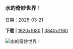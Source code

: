 ### 水的奇妙世界！

日期：2025-03-21

**下载**  |  [1920x1080](https://cn.bing.com/th?id=OHR.CenoteLilies_ZH-CN5915682591_1920x1080.jpg)  |  [3840x2160](https://cn.bing.com/th?id=OHR.CenoteLilies_ZH-CN5915682591_UHD.jpg)

![水的奇妙世界！](https://cn.bing.com/th?id=OHR.CenoteLilies_ZH-CN5915682591_1920x1080.jpg "尼特哈天然井水面上的睡莲，图卢姆，墨西哥 (© Franco Banfi/NPL/Minden)")

